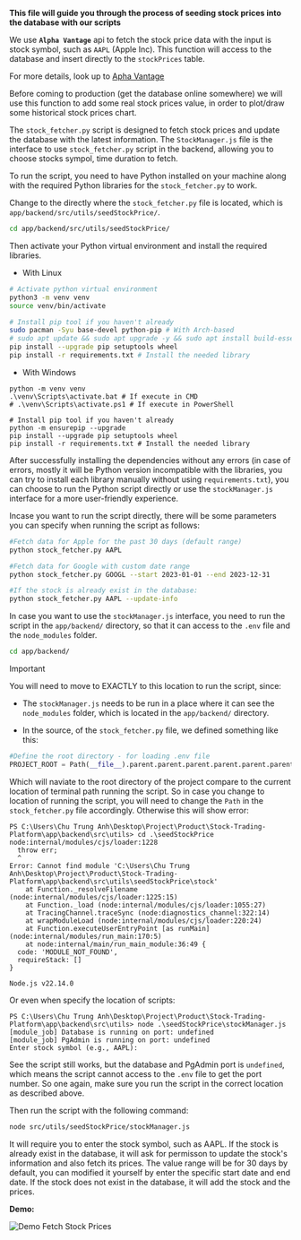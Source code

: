 **This file will guide you through the process of seeding stock prices into the database with our scripts**


We use **`Alpha Vantage`** api to fetch the stock price data with the input is stock symbol, such as `AAPL` (Apple Inc). This function will access to the database and insert directly to the `stockPrices` table.

For more details, look up to [Apha Vantage](https://www.alphavantage.co/documentation/)


Before coming to production (get the database online somewhere) we will use this function to add some real stock prices value, in order to plot/draw some historical stock prices chart.

The `stock_fetcher.py` script is designed to fetch stock prices and update the database with the latest information. The `StockManager.js` file is the interface to use `stock_fetcher.py` script in the backend, allowing you to choose stocks sympol, time duration to fetch.

To run the script, you need to have Python installed on your machine along with the required Python libraries for the `stock_fetcher.py` to work.

Change to the directly where the `stock_fetcher.py` file is located, which is `app/backend/src/utils/seedStockPrice/`.

```bash
cd app/backend/src/utils/seedStockPrice/
```
Then activate your Python virtual environment and install the required libraries.

- With Linux

```bash
# Activate python virtual environment
python3 -m venv venv
source venv/bin/activate

# Install pip tool if you haven't already
sudo pacman -Syu base-devel python-pip # With Arch-based
# sudo apt update && sudo apt upgrade -y && sudo apt install build-essential python3-pip  # With Debian-based, use this command instead
pip install --upgrade pip setuptools wheel
pip install -r requirements.txt # Install the needed library
```

- With Windows

```shell
python -m venv venv
.\venv\Scripts\activate.bat # If execute in CMD
# .\venv\Scripts\activate.ps1 # If execute in PowerShell

# Install pip tool if you haven't already
python -m ensurepip --upgrade
pip install --upgrade pip setuptools wheel
pip install -r requirements.txt # Install the needed library
```

After successfully installing the dependencies without any errors (in case of errors, mostly it will be Python version incompatible with the libraries, you can try to install each library manually without using `requirements.txt`), you can choose to run the Python script directly or use the `stockManager.js` interface for a more user-friendly experience.


Incase you want to run the script directly, there will be some parameters you can specify when running the script as follows:

```bash
#Fetch data for Apple for the past 30 days (default range)
python stock_fetcher.py AAPL

#Fetch data for Google with custom date range
python stock_fetcher.py GOOGL --start 2023-01-01 --end 2023-12-31

#If the stock is already exist in the database:
python stock_fetcher.py AAPL --update-info
```

In case you want to use the `stockManager.js` interface, you need to run the script in the `app/backend/` directory, so that it can access to the `.env` file and the `node_modules` folder.

```bash
cd app/backend/
```
> [!IMPORTANT]
> You will need to move to EXACTLY to this location to run the script, since:

- The `stockManager.js` needs to be run in a place where it can see the `node_modules` folder, which is located in the `app/backend/` directory.

- In the source, of the `stock_fetcher.py` file, we defined something like this:

```python
#Define the root directory - for loading .env file
PROJECT_ROOT = Path(__file__).parent.parent.parent.parent.parent.parent
```

Which will naviate to the root directory of the project compare to the current location of terminal path running the script. So in case you change to location of running the script, you will need to change the `Path` in the `stock_fetcher.py` file accordingly. Otherwise this will show error:

```plaintext
PS C:\Users\Chu Trung Anh\Desktop\Project\Product\Stock-Trading-Platform\app\backend\src\utils> cd .\seedStockPrice
node:internal/modules/cjs/loader:1228
  throw err;
  ^
Error: Cannot find module 'C:\Users\Chu Trung Anh\Desktop\Project\Product\Stock-Trading-Platform\app\backend\src\utils\seedStockPrice\stock'
    at Function._resolveFilename (node:internal/modules/cjs/loader:1225:15)
    at Function._load (node:internal/modules/cjs/loader:1055:27)
    at TracingChannel.traceSync (node:diagnostics_channel:322:14)
    at wrapModuleLoad (node:internal/modules/cjs/loader:220:24)
    at Function.executeUserEntryPoint [as runMain] (node:internal/modules/run_main:170:5)
    at node:internal/main/run_main_module:36:49 {
  code: 'MODULE_NOT_FOUND',
  requireStack: []
}

Node.js v22.14.0
```

Or even when specify the location of scripts:

```plaintext
PS C:\Users\Chu Trung Anh\Desktop\Project\Product\Stock-Trading-Platform\app\backend\src\utils> node .\seedStockPrice\stockManager.js
[module_job] Database is running on port: undefined
[module_job] PgAdmin is running on port: undefined
Enter stock symbol (e.g., AAPL): 
```
See the script still works, but the database and PgAdmin port is `undefined`, which means the script cannot access to the `.env` file to get the port number. So one again, make sure you run the script in the correct location as described above.



Then run the script with the following command:

```bash
node src/utils/seedStockPrice/stockManager.js
```

It will require you to enter the stock symbol, such as AAPL. If the stock is already exist in the database, it will ask for permisson to update the stock's information and also fetch its prices. The value range will be for 30 days by default, you can modified it yourself by enter the specific start date and end date. If the stock does not exist in the database, it will add the stock and the prices.

**Demo:**

![Demo Fetch Stock Prices](../../../../../docs/images/FetchPrice.gif)

